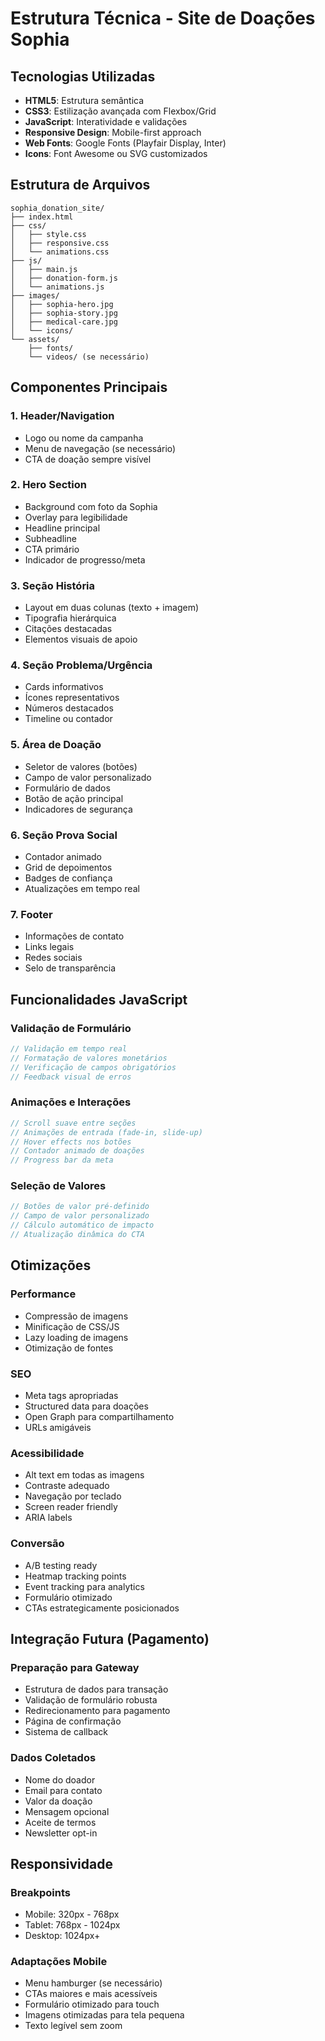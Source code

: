 # Estrutura Técnica - Site de Doações Sophia

## Tecnologias Utilizadas

- **HTML5**: Estrutura semântica
- **CSS3**: Estilização avançada com Flexbox/Grid
- **JavaScript**: Interatividade e validações
- **Responsive Design**: Mobile-first approach
- **Web Fonts**: Google Fonts (Playfair Display, Inter)
- **Icons**: Font Awesome ou SVG customizados

## Estrutura de Arquivos

```
sophia_donation_site/
├── index.html
├── css/
│   ├── style.css
│   ├── responsive.css
│   └── animations.css
├── js/
│   ├── main.js
│   ├── donation-form.js
│   └── animations.js
├── images/
│   ├── sophia-hero.jpg
│   ├── sophia-story.jpg
│   ├── medical-care.jpg
│   └── icons/
└── assets/
    ├── fonts/
    └── videos/ (se necessário)
```

## Componentes Principais

### 1. Header/Navigation
- Logo ou nome da campanha
- Menu de navegação (se necessário)
- CTA de doação sempre visível

### 2. Hero Section
- Background com foto da Sophia
- Overlay para legibilidade
- Headline principal
- Subheadline
- CTA primário
- Indicador de progresso/meta

### 3. Seção História
- Layout em duas colunas (texto + imagem)
- Tipografia hierárquica
- Citações destacadas
- Elementos visuais de apoio

### 4. Seção Problema/Urgência
- Cards informativos
- Ícones representativos
- Números destacados
- Timeline ou contador

### 5. Área de Doação
- Seletor de valores (botões)
- Campo de valor personalizado
- Formulário de dados
- Botão de ação principal
- Indicadores de segurança

### 6. Seção Prova Social
- Contador animado
- Grid de depoimentos
- Badges de confiança
- Atualizações em tempo real

### 7. Footer
- Informações de contato
- Links legais
- Redes sociais
- Selo de transparência

## Funcionalidades JavaScript

### Validação de Formulário
```javascript
// Validação em tempo real
// Formatação de valores monetários
// Verificação de campos obrigatórios
// Feedback visual de erros
```

### Animações e Interações
```javascript
// Scroll suave entre seções
// Animações de entrada (fade-in, slide-up)
// Hover effects nos botões
// Contador animado de doações
// Progress bar da meta
```

### Seleção de Valores
```javascript
// Botões de valor pré-definido
// Campo de valor personalizado
// Cálculo automático de impacto
// Atualização dinâmica do CTA
```

## Otimizações

### Performance
- Compressão de imagens
- Minificação de CSS/JS
- Lazy loading de imagens
- Otimização de fontes

### SEO
- Meta tags apropriadas
- Structured data para doações
- Open Graph para compartilhamento
- URLs amigáveis

### Acessibilidade
- Alt text em todas as imagens
- Contraste adequado
- Navegação por teclado
- Screen reader friendly
- ARIA labels

### Conversão
- A/B testing ready
- Heatmap tracking points
- Event tracking para analytics
- Formulário otimizado
- CTAs estrategicamente posicionados

## Integração Futura (Pagamento)

### Preparação para Gateway
- Estrutura de dados para transação
- Validação de formulário robusta
- Redirecionamento para pagamento
- Página de confirmação
- Sistema de callback

### Dados Coletados
- Nome do doador
- Email para contato
- Valor da doação
- Mensagem opcional
- Aceite de termos
- Newsletter opt-in

## Responsividade

### Breakpoints
- Mobile: 320px - 768px
- Tablet: 768px - 1024px
- Desktop: 1024px+

### Adaptações Mobile
- Menu hamburger (se necessário)
- CTAs maiores e mais acessíveis
- Formulário otimizado para touch
- Imagens otimizadas para tela pequena
- Texto legível sem zoom

